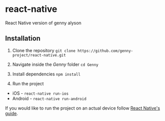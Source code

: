 # react-native
React Native version of genny alyson

## Installation
1. Clone the repository
   `git clone https://github.com/genny-project/react-native.git`

2. Navigate inside the *Genny* folder
   `cd Genny`

3. Install dependencies
   `npm install`

4. Run the project
  * iOS - `react-native run-ios`
  * Android - `react-native run-android`

If you would like to run the project on an actual device follow [React Native's guide].

[React Native's guide]: (https://facebook.github.io/react-native/docs/running-on-device.html)
